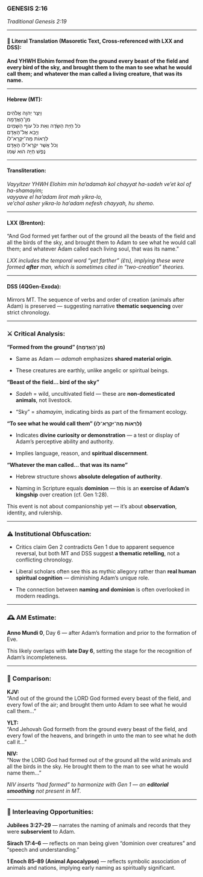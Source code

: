 ### **GENESIS 2:16**

_Traditional Genesis 2:19_

---

#### 📜 Literal Translation (Masoretic Text, Cross-referenced with LXX and DSS):

**And YHWH Elohim formed from the ground every beast of the field and every bird of the sky, and brought them to the man to see what he would call them; and whatever the man called a living creature, that was its name.**

---

#### Hebrew (MT):

וַיִּצֶר יְהוָה אֱלֹהִים  
מִן־הָאֲדָמָה  
כֹּל חַיַּת הַשָּׂדֶה וְאֵת כֹּל עוֹף הַשָּׁמַיִם  
וַיָּבֵא אֶל־הָאָדָם  
לִרְאוֹת מַה־יִּקְרָא־לוֹ  
וְכֹל אֲשֶׁר יִקְרָא־לוֹ הָאָדָם  
נֶפֶשׁ חַיָּה הוּא שְׁמוֹ

---

#### Transliteration:

_Vayyitzer YHWH Elohim min ha’adamah kol chayyat ha-sadeh ve’et kol of ha-shamayim;  
vayyave el ha’adam lirot mah yikra-lo,  
ve’chol asher yikra-lo ha’adam nefesh chayyah, hu shemo._

---

#### LXX (Brenton):

“And God formed yet farther out of the ground all the beasts of the field and all the birds of the sky, and brought them to Adam to see what he would call them; and whatever Adam called each living soul, that was its name.”

_LXX includes the temporal word “yet farther” (ἔτι), implying these were formed **after** man, which is sometimes cited in “two-creation” theories._

---

#### DSS (4QGen-Exoda):

Mirrors MT. The sequence of verbs and order of creation (animals after Adam) is preserved — suggesting narrative **thematic sequencing** over strict chronology.

---

### ⚔️ Critical Analysis:

**“Formed from the ground” (מִן־הָאֲדָמָה)**

- Same as Adam — _adamah_ emphasizes **shared material origin**.
    
- These creatures are earthly, unlike angelic or spiritual beings.
    

**“Beast of the field… bird of the sky”**

- _Sadeh_ = wild, uncultivated field — these are **non-domesticated animals**, not livestock.
    
- “Sky” = _shamayim_, indicating birds as part of the firmament ecology.
    

**“To see what he would call them” (לִרְאוֹת מַה־יִּקְרָא־לוֹ)**

- Indicates **divine curiosity or demonstration** — a test or display of Adam’s perceptive ability and authority.
    
- Implies language, reason, and **spiritual discernment**.
    

**“Whatever the man called… that was its name”**

- Hebrew structure shows **absolute delegation of authority**.
    
- Naming in Scripture equals **dominion** — this is an **exercise of Adam’s kingship** over creation (cf. Gen 1:28).
    

This event is not about companionship yet — it’s about **observation**, identity, and rulership.

---

### ⚠️ Institutional Obfuscation:

- Critics claim Gen 2 contradicts Gen 1 due to apparent sequence reversal, but both MT and DSS suggest **a thematic retelling**, not a conflicting chronology.
    
- Liberal scholars often see this as mythic allegory rather than **real human spiritual cognition** — diminishing Adam’s unique role.
    
- The connection between **naming and dominion** is often overlooked in modern readings.
    

---

### 🕰️ AM Estimate:

**Anno Mundi 0**, Day 6 — after Adam’s formation and prior to the formation of Eve.

This likely overlaps with **late Day 6**, setting the stage for the recognition of Adam’s incompleteness.

---

### 📖 Comparison:

**KJV:**  
“And out of the ground the LORD God formed every beast of the field, and every fowl of the air; and brought them unto Adam to see what he would call them…”

**YLT:**  
“And Jehovah God formeth from the ground every beast of the field, and every fowl of the heavens, and bringeth in unto the man to see what he doth call it…”

**NIV:**  
“Now the LORD God had formed out of the ground all the wild animals and all the birds in the sky. He brought them to the man to see what he would name them…”

_NIV inserts “had formed” to harmonize with Gen 1 — an **editorial smoothing** not present in MT._

---

### 🔗 Interleaving Opportunities:

**Jubilees 3:27–29** — narrates the naming of animals and records that they were **subservient** to Adam.

**Sirach 17:4–6** — reflects on man being given “dominion over creatures” and “speech and understanding.”

**1 Enoch 85–89 (Animal Apocalypse)** — reflects symbolic association of animals and nations, implying early naming as spiritually significant.